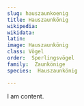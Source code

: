 ```yaml
---
slug: hauszaunkoenig
title: Hauszaunkönig
wikipedia: 
wikidata: 
latin:
image: Hauszaunkönig
class: Vögel
order:  Sperlingsvögel
family:  Zaunkönige
species:  Hauszaunkönig

---
```


I am content.
